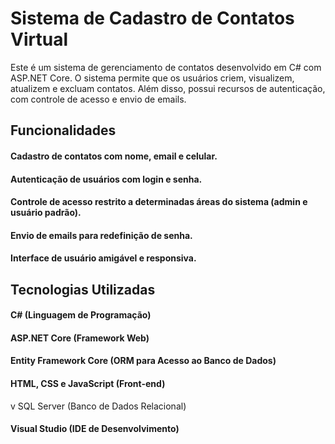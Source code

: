 # Sistema de Cadastro de Contatos Virtual

Este é um sistema de gerenciamento de contatos desenvolvido em C# com ASP.NET Core. O sistema permite que os usuários criem, visualizem, atualizem e excluam contatos. Além disso, possui recursos de autenticação, com controle de acesso e envio de emails.

## Funcionalidades
#### Cadastro de contatos com nome, email e celular.
#### Autenticação de usuários com login e senha.
#### Controle de acesso restrito a determinadas áreas do sistema (admin e usuário padrão).
#### Envio de emails para redefinição de senha.
#### Interface de usuário amigável e responsiva.

## Tecnologias Utilizadas
#### C# (Linguagem de Programação)
#### ASP.NET Core (Framework Web)
#### Entity Framework Core (ORM para Acesso ao Banco de Dados)
#### HTML, CSS e JavaScript (Front-end)
v SQL Server (Banco de Dados Relacional)
#### Visual Studio (IDE de Desenvolvimento)

